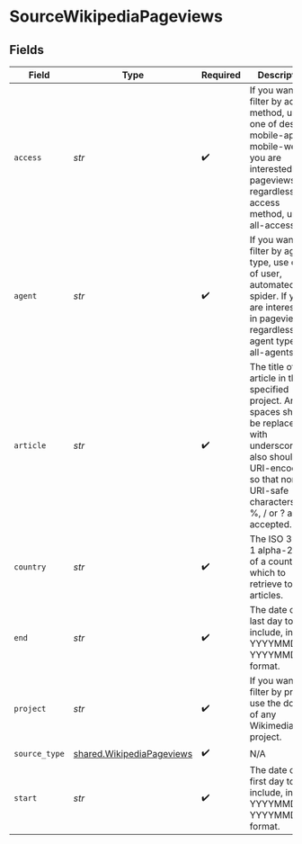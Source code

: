 # SourceWikipediaPageviews


## Fields

| Field                                                                                                                                                                                          | Type                                                                                                                                                                                           | Required                                                                                                                                                                                       | Description                                                                                                                                                                                    | Example                                                                                                                                                                                        |
| ---------------------------------------------------------------------------------------------------------------------------------------------------------------------------------------------- | ---------------------------------------------------------------------------------------------------------------------------------------------------------------------------------------------- | ---------------------------------------------------------------------------------------------------------------------------------------------------------------------------------------------- | ---------------------------------------------------------------------------------------------------------------------------------------------------------------------------------------------- | ---------------------------------------------------------------------------------------------------------------------------------------------------------------------------------------------- |
| `access`                                                                                                                                                                                       | *str*                                                                                                                                                                                          | :heavy_check_mark:                                                                                                                                                                             | If you want to filter by access method, use one of desktop, mobile-app or mobile-web. If you are interested in pageviews regardless of access method, use all-access.                          | all-access                                                                                                                                                                                     |
| `agent`                                                                                                                                                                                        | *str*                                                                                                                                                                                          | :heavy_check_mark:                                                                                                                                                                             | If you want to filter by agent type, use one of user, automated or spider. If you are interested in pageviews regardless of agent type, use all-agents.                                        | all-agents                                                                                                                                                                                     |
| `article`                                                                                                                                                                                      | *str*                                                                                                                                                                                          | :heavy_check_mark:                                                                                                                                                                             | The title of any article in the specified project. Any spaces should be replaced with underscores. It also should be URI-encoded, so that non-URI-safe characters like %, / or ? are accepted. | Are_You_the_One%3F                                                                                                                                                                             |
| `country`                                                                                                                                                                                      | *str*                                                                                                                                                                                          | :heavy_check_mark:                                                                                                                                                                             | The ISO 3166-1 alpha-2 code of a country for which to retrieve top articles.                                                                                                                   | FR                                                                                                                                                                                             |
| `end`                                                                                                                                                                                          | *str*                                                                                                                                                                                          | :heavy_check_mark:                                                                                                                                                                             | The date of the last day to include, in YYYYMMDD or YYYYMMDDHH format.                                                                                                                         |                                                                                                                                                                                                |
| `project`                                                                                                                                                                                      | *str*                                                                                                                                                                                          | :heavy_check_mark:                                                                                                                                                                             | If you want to filter by project, use the domain of any Wikimedia project.                                                                                                                     | en.wikipedia.org                                                                                                                                                                               |
| `source_type`                                                                                                                                                                                  | [shared.WikipediaPageviews](../../models/shared/wikipediapageviews.md)                                                                                                                         | :heavy_check_mark:                                                                                                                                                                             | N/A                                                                                                                                                                                            |                                                                                                                                                                                                |
| `start`                                                                                                                                                                                        | *str*                                                                                                                                                                                          | :heavy_check_mark:                                                                                                                                                                             | The date of the first day to include, in YYYYMMDD or YYYYMMDDHH format.                                                                                                                        |                                                                                                                                                                                                |